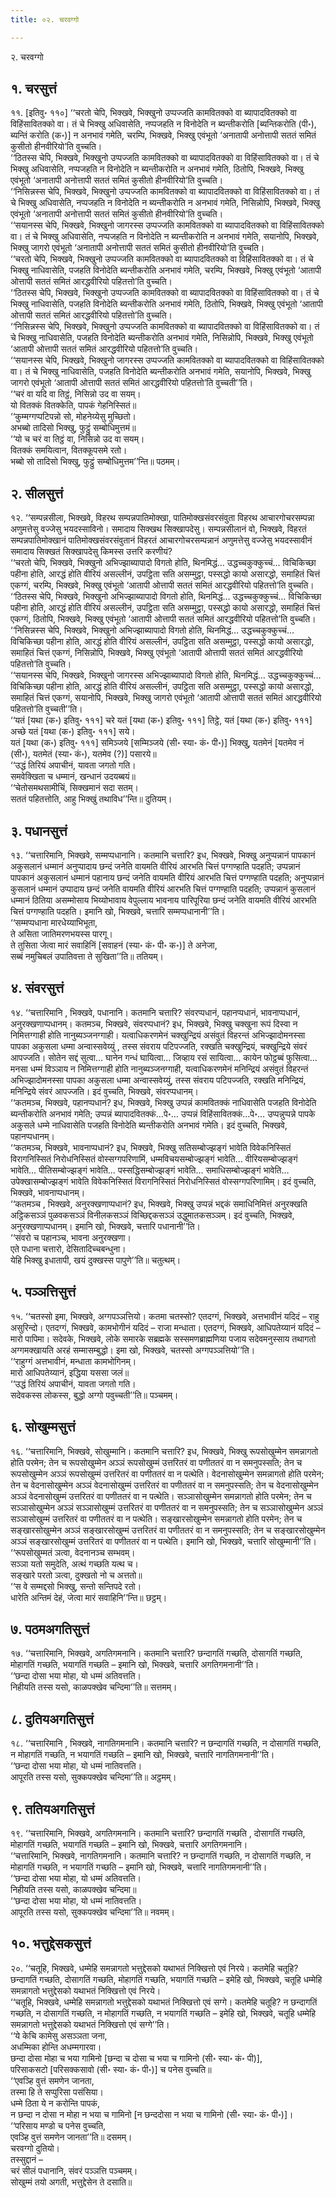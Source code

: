 ```yaml
---
title: ०२. चरवग्गो

---
```

२. चरवग्गो  


## १. चरसुत्तं

११. [इतिवु॰ ११०] ‘‘चरतो चेपि, भिक्खवे, भिक्खुनो उप्पज्जति कामवितक्को वा ब्यापादवितक्को वा विहिंसावितक्को वा। तं चे भिक्खु अधिवासेति, नप्पजहति न विनोदेति न ब्यन्तीकरोति [ब्यन्तिकरोति (पी॰), ब्यन्तिं करोति (क॰)] न अनभावं गमेति, चरम्पि, भिक्खवे, भिक्खु एवंभूतो ‘अनातापी अनोत्तापी सततं समितं कुसीतो हीनवीरियो’ति वुच्चति।  
‘‘ठितस्स चेपि, भिक्खवे, भिक्खुनो उप्पज्जति कामवितक्को वा ब्यापादवितक्को वा विहिंसावितक्को वा। तं चे भिक्खु अधिवासेति, नप्पजहति न विनोदेति न ब्यन्तीकरोति न अनभावं गमेति, ठितोपि, भिक्खवे, भिक्खु एवंभूतो ‘अनातापी अनोत्तापी सततं समितं कुसीतो हीनवीरियो’ति वुच्चति।  
‘‘निसिन्नस्स चेपि, भिक्खवे, भिक्खुनो उप्पज्जति कामवितक्को वा ब्यापादवितक्को वा विहिंसावितक्को वा। तं चे भिक्खु अधिवासेति, नप्पजहति न विनोदेति न ब्यन्तीकरोति न अनभावं गमेति, निसिन्नोपि, भिक्खवे, भिक्खु एवंभूतो ‘अनातापी अनोत्तापी सततं समितं कुसीतो हीनवीरियो’ति वुच्चति।  
‘‘सयानस्स चेपि, भिक्खवे, भिक्खुनो जागरस्स उप्पज्जति कामवितक्को वा ब्यापादवितक्को वा विहिंसावितक्को वा। तं चे भिक्खु अधिवासेति, नप्पजहति न विनोदेति न ब्यन्तीकरोति न अनभावं गमेति, सयानोपि, भिक्खवे, भिक्खु जागरो एवंभूतो ‘अनातापी अनोत्तापी सततं समितं कुसीतो हीनवीरियो’ति वुच्चति।  
‘‘चरतो चेपि, भिक्खवे, भिक्खुनो उप्पज्जति कामवितक्को वा ब्यापादवितक्को वा विहिंसावितक्को वा। तं चे भिक्खु नाधिवासेति, पजहति विनोदेति ब्यन्तीकरोति अनभावं गमेति, चरम्पि, भिक्खवे, भिक्खु एवंभूतो ‘आतापी ओत्तापी सततं समितं आरद्धवीरियो पहितत्तो’ति वुच्चति।  
‘‘ठितस्स चेपि, भिक्खवे, भिक्खुनो उप्पज्जति कामवितक्को वा ब्यापादवितक्को वा विहिंसावितक्को वा। तं चे भिक्खु नाधिवासेति, पजहति विनोदेति ब्यन्तीकरोति अनभावं गमेति, ठितोपि, भिक्खवे, भिक्खु एवंभूतो ‘आतापी ओत्तापी सततं समितं आरद्धवीरियो पहितत्तो’ति वुच्चति।  
‘‘निसिन्नस्स चेपि, भिक्खवे, भिक्खुनो उप्पज्जति कामवितक्को वा ब्यापादवितक्को वा विहिंसावितक्को वा। तं चे भिक्खु नाधिवासेति, पजहति विनोदेति ब्यन्तीकरोति अनभावं गमेति, निसिन्नोपि, भिक्खवे, भिक्खु एवंभूतो ‘आतापी ओत्तापी सततं समितं आरद्धवीरियो पहितत्तो’ति वुच्चति।  
‘‘सयानस्स चेपि, भिक्खवे, भिक्खुनो जागरस्स उप्पज्जति कामवितक्को वा ब्यापादवितक्को वा विहिंसावितक्को वा। तं चे भिक्खु नाधिवासेति, पजहति विनोदेति ब्यन्तीकरोति अनभावं गमेति, सयानोपि, भिक्खवे, भिक्खु जागरो एवंभूतो ‘आतापी ओत्तापी सततं समितं आरद्धवीरियो पहितत्तो’ति वुच्चती’’ति।  
‘‘चरं वा यदि वा तिट्ठं, निसिन्नो उद वा सयम्।  
यो वितक्कं वितक्केति, पापकं गेहनिस्सितं॥  
‘‘कुम्मग्गप्पटिपन्नो सो, मोहनेय्येसु मुच्छितो।  
अभब्बो तादिसो भिक्खु, फुट्ठुं सम्बोधिमुत्तमं॥  
‘‘यो च चरं वा तिट्ठं वा, निसिन्नो उद वा सयम्।  
वितक्कं समयित्वान, वितक्कूपसमे रतो।  
भब्बो सो तादिसो भिक्खु, फुट्ठुं सम्बोधिमुत्तम’’न्ति॥ पठमम्।  


## २. सीलसुत्तं

१२. ‘‘सम्पन्नसीला, भिक्खवे, विहरथ सम्पन्नपातिमोक्खा, पातिमोक्खसंवरसंवुता विहरथ आचारगोचरसम्पन्ना अणुमत्तेसु वज्जेसु भयदस्साविनो। समादाय सिक्खथ सिक्खापदेसु। सम्पन्नसीलानं वो, भिक्खवे, विहरतं सम्पन्नपातिमोक्खानं पातिमोक्खसंवरसंवुतानं विहरतं आचारगोचरसम्पन्नानं अणुमत्तेसु वज्जेसु भयदस्सावीनं समादाय सिक्खतं सिक्खापदेसु किमस्स उत्तरि करणीयं?  
‘‘चरतो चेपि, भिक्खवे, भिक्खुनो अभिज्झाब्यापादो विगतो होति, थिनमिद्धं… उद्धच्चकुक्कुच्चं… विचिकिच्छा पहीना होति, आरद्धं होति वीरियं असल्लीनं, उपट्ठिता सति असम्मुट्ठा, पस्सद्धो कायो असारद्धो, समाहितं चित्तं एकग्गं, चरम्पि, भिक्खवे, भिक्खु एवंभूतो ‘आतापी ओत्तापी सततं समितं आरद्धवीरियो पहितत्तो’ति वुच्चति।  
‘‘ठितस्स चेपि, भिक्खवे, भिक्खुनो अभिज्झाब्यापादो विगतो होति, थिनमिद्धं… उद्धच्चकुक्कुच्चं… विचिकिच्छा पहीना होति, आरद्धं होति वीरियं असल्लीनं, उपट्ठिता सति असम्मुट्ठा, पस्सद्धो कायो असारद्धो, समाहितं चित्तं एकग्गं, ठितोपि, भिक्खवे, भिक्खु एवंभूतो ‘आतापी ओत्तापी सततं समितं आरद्धवीरियो पहितत्तो’ति वुच्चति।  
‘‘निसिन्नस्स चेपि, भिक्खवे, भिक्खुनो अभिज्झाब्यापादो विगतो होति, थिनमिद्धं… उद्धच्चकुक्कुच्चं… विचिकिच्छा पहीना होति, आरद्धं होति वीरियं असल्लीनं, उपट्ठिता सति असम्मुट्ठा, पस्सद्धो कायो असारद्धो, समाहितं चित्तं एकग्गं, निसिन्नोपि, भिक्खवे, भिक्खु एवंभूतो ‘आतापी ओत्तापी सततं समितं आरद्धवीरियो पहितत्तो’ति वुच्चति।  
‘‘सयानस्स चेपि, भिक्खवे, भिक्खुनो जागरस्स अभिज्झाब्यापादो विगतो होति, थिनमिद्धं… उद्धच्चकुक्कुच्चं… विचिकिच्छा पहीना होति, आरद्धं होति वीरियं असल्लीनं, उपट्ठिता सति असम्मुट्ठा, पस्सद्धो कायो असारद्धो, समाहितं चित्तं एकग्गं, सयानोपि, भिक्खवे, भिक्खु जागरो एवंभूतो ‘आतापी ओत्तापी सततं समितं आरद्धवीरियो पहितत्तो’ति वुच्चती’’ति।  
‘‘यतं [यथा (क॰) इतिवु॰ १११] चरे यतं [यथा (क॰) इतिवु॰ १११] तिट्ठे, यतं [यथा (क॰) इतिवु॰ १११] अच्छे यतं [यथा (क॰) इतिवु॰ १११] सये।  
यतं [यथा (क॰) इतिवु॰ १११] समिञ्जये [सम्मिञ्जये (सी॰ स्या॰ कं॰ पी॰)] भिक्खु, यतमेनं [यतमेव नं (सी॰), यतमेतं (स्या॰ कं॰), यतमेव (?)] पसारये॥  
‘‘उद्धं तिरियं अपाचीनं, यावता जगतो गति।  
समवेक्खिता च धम्मानं, खन्धानं उदयब्बयं॥  
‘‘चेतोसमथसामीचिं, सिक्खमानं सदा सतम्।  
सततं पहितत्तोति, आहु भिक्खुं तथाविध’’न्ति॥ दुतियम्।  


## ३. पधानसुत्तं

१३. ‘‘चत्तारिमानि, भिक्खवे, सम्मप्पधानानि। कतमानि चत्तारि? इध, भिक्खवे, भिक्खु अनुप्पन्नानं पापकानं अकुसलानं धम्मानं अनुप्पादाय छन्दं जनेति वायमति वीरियं आरभति चित्तं पग्गण्हाति पदहति; उप्पन्नानं पापकानं अकुसलानं धम्मानं पहानाय छन्दं जनेति वायमति वीरियं आरभति चित्तं पग्गण्हाति पदहति; अनुप्पन्नानं कुसलानं धम्मानं उप्पादाय छन्दं जनेति वायमति वीरियं आरभति चित्तं पग्गण्हाति पदहति; उप्पन्नानं कुसलानं धम्मानं ठितिया असम्मोसाय भिय्योभावाय वेपुल्लाय भावनाय पारिपूरिया छन्दं जनेति वायमति वीरियं आरभति चित्तं पग्गण्हाति पदहति। इमानि खो, भिक्खवे, चत्तारि सम्मप्पधानानी’’ति।  
‘‘सम्मप्पधाना मारधेय्याभिभूता,  
ते असिता जातिमरणभयस्स पारगू।  
ते तुसिता जेत्वा मारं सवाहिनिं [सवाहनं (स्या॰ कं॰ पी॰ क॰)] ते अनेजा,  
सब्बं नमुचिबलं उपातिवत्ता ते सुखिता’’ति॥ ततियम्।  


## ४. संवरसुत्तं

१४. ‘‘चत्तारिमानि , भिक्खवे, पधानानि। कतमानि चत्तारि? संवरप्पधानं, पहानप्पधानं, भावनाप्पधानं, अनुरक्खणाप्पधानम्। कतमञ्च, भिक्खवे, संवरप्पधानं? इध, भिक्खवे, भिक्खु चक्खुना रूपं दिस्वा न निमित्तग्गाही होति नानुब्यञ्जनग्गाही। यत्वाधिकरणमेनं चक्खुन्द्रियं असंवुतं विहरन्तं अभिज्झादोमनस्सा पापका अकुसला धम्मा अन्वास्सवेय्युं , तस्स संवराय पटिपज्जति, रक्खति चक्खुन्द्रियं, चक्खुन्द्रिये संवरं आपज्जति। सोतेन सद्दं सुत्वा… घानेन गन्धं घायित्वा… जिव्हाय रसं सायित्वा… कायेन फोट्ठब्बं फुसित्वा… मनसा धम्मं विञ्ञाय न निमित्तग्गाही होति नानुब्यञ्जनग्गाही, यत्वाधिकरणमेनं मनिन्द्रियं असंवुतं विहरन्तं अभिज्झादोमनस्सा पापका अकुसला धम्मा अन्वास्सवेय्युं, तस्स संवराय पटिपज्जति, रक्खति मनिन्द्रियं, मनिन्द्रिये संवरं आपज्जति। इदं वुच्चति, भिक्खवे, संवरप्पधानम्।  
‘‘कतमञ्च, भिक्खवे, पहानप्पधानं? इध, भिक्खवे, भिक्खु उप्पन्नं कामवितक्कं नाधिवासेति पजहति विनोदेति ब्यन्तीकरोति अनभावं गमेति; उप्पन्नं ब्यापादवितक्कं…पे॰… उप्पन्नं विहिंसावितक्कं…पे॰… उप्पन्नुप्पन्ने पापके अकुसले धम्मे नाधिवासेति पजहति विनोदेति ब्यन्तीकरोति अनभावं गमेति। इदं वुच्चति, भिक्खवे, पहानप्पधानम्।  
‘‘कतमञ्च, भिक्खवे, भावनाप्पधानं? इध, भिक्खवे, भिक्खु सतिसम्बोज्झङ्गं भावेति विवेकनिस्सितं विरागनिस्सितं निरोधनिस्सितं वोस्सग्गपरिणामिं, धम्मविचयसम्बोज्झङ्गं भावेति… वीरियसम्बोज्झङ्गं भावेति… पीतिसम्बोज्झङ्गं भावेति… पस्सद्धिसम्बोज्झङ्गं भावेति… समाधिसम्बोज्झङ्गं भावेति… उपेक्खासम्बोज्झङ्गं भावेति विवेकनिस्सितं विरागनिस्सितं निरोधनिस्सितं वोस्सग्गपरिणामिम्। इदं वुच्चति, भिक्खवे, भावनाप्पधानम्।  
‘‘कतमञ्च , भिक्खवे, अनुरक्खणाप्पधानं? इध, भिक्खवे, भिक्खु उप्पन्नं भद्दकं समाधिनिमित्तं अनुरक्खति अट्ठिकसञ्ञं पुळवकसञ्ञं विनीलकसञ्ञं विच्छिद्दकसञ्ञं उद्धुमातकसञ्ञम्। इदं वुच्चति, भिक्खवे, अनुरक्खणाप्पधानम्। इमानि खो, भिक्खवे, चत्तारि पधानानी’’ति।  
‘‘संवरो च पहानञ्च, भावना अनुरक्खणा।  
एते पधाना चत्तारो, देसितादिच्चबन्धुना।  
येहि भिक्खु इधातापी, खयं दुक्खस्स पापुणे’’ति॥ चतुत्थम्।  


## ५. पञ्ञत्तिसुत्तं

१५. ‘‘चतस्सो इमा, भिक्खवे, अग्गपञ्ञत्तियो। कतमा चतस्सो? एतदग्गं, भिक्खवे, अत्तभावीनं यदिदं – राहु असुरिन्दो। एतदग्गं, भिक्खवे, कामभोगीनं यदिदं – राजा मन्धाता। एतदग्गं, भिक्खवे, आधिपतेय्यानं यदिदं – मारो पापिमा। सदेवके, भिक्खवे, लोके समारके सब्रह्मके सस्समणब्राह्मणिया पजाय सदेवमनुस्साय तथागतो अग्गमक्खायति अरहं सम्मासम्बुद्धो। इमा खो, भिक्खवे, चतस्सो अग्गपञ्ञत्तियो’’ति।  
‘‘राहुग्गं अत्तभावीनं, मन्धाता कामभोगिनम्।  
मारो आधिपतेय्यानं, इद्धिया यससा जलं॥  
‘‘उद्धं तिरियं अपाचीनं, यावता जगतो गति।  
सदेवकस्स लोकस्स, बुद्धो अग्गो पवुच्चती’’ति॥ पञ्चमम्।  


## ६. सोखुम्मसुत्तं

१६. ‘‘चत्तारिमानि, भिक्खवे, सोखुम्मानि। कतमानि चत्तारि? इध, भिक्खवे, भिक्खु रूपसोखुम्मेन समन्नागतो होति परमेन; तेन च रूपसोखुम्मेन अञ्ञं रूपसोखुम्मं उत्तरितरं वा पणीततरं वा न समनुपस्सति; तेन च रूपसोखुम्मेन अञ्ञं रूपसोखुम्मं उत्तरितरं वा पणीततरं वा न पत्थेति। वेदनासोखुम्मेन समन्नागतो होति परमेन; तेन च वेदनासोखुम्मेन अञ्ञं वेदनासोखुम्मं उत्तरितरं वा पणीततरं वा न समनुपस्सति; तेन च वेदनासोखुम्मेन अञ्ञं वेदनासोखुम्मं उत्तरितरं वा पणीततरं वा न पत्थेति। सञ्ञासोखुम्मेन समन्नागतो होति परमेन; तेन च सञ्ञासोखुम्मेन अञ्ञं सञ्ञासोखुम्मं उत्तरितरं वा पणीततरं वा न समनुपस्सति; तेन च सञ्ञासोखुम्मेन अञ्ञं सञ्ञासोखुम्मं उत्तरितरं वा पणीततरं वा न पत्थेति। सङ्खारसोखुम्मेन समन्नागतो होति परमेन; तेन च सङ्खारसोखुम्मेन अञ्ञं सङ्खारसोखुम्मं उत्तरितरं वा पणीततरं वा न समनुपस्सति; तेन च सङ्खारसोखुम्मेन अञ्ञं सङ्खारसोखुम्मं उत्तरितरं वा पणीततरं वा न पत्थेति। इमानि खो, भिक्खवे, चत्तारि सोखुम्मानी’’ति।  
‘‘रूपसोखुम्मतं ञत्वा, वेदनानञ्च सम्भवम्।  
सञ्ञा यतो समुदेति, अत्थं गच्छति यत्थ च।  
सङ्खारे परतो ञत्वा, दुक्खतो नो च अत्ततो॥  
‘‘स वे सम्मद्दसो भिक्खु, सन्तो सन्तिपदे रतो।  
धारेति अन्तिमं देहं, जेत्वा मारं सवाहिनि’’न्ति॥ छट्ठम्।  


## ७. पठमअगतिसुत्तं

१७. ‘‘चत्तारिमानि, भिक्खवे, अगतिगमनानि। कतमानि चत्तारि? छन्दागतिं गच्छति, दोसागतिं गच्छति, मोहागतिं गच्छति, भयागतिं गच्छति – इमानि खो, भिक्खवे, चत्तारि अगतिगमनानी’’ति।  
‘‘छन्दा दोसा भया मोहा, यो धम्मं अतिवत्तति।  
निहीयति तस्स यसो, काळपक्खेव चन्दिमा’’ति॥ सत्तमम्।  


## ८. दुतियअगतिसुत्तं

१८. ‘‘चत्तारिमानि , भिक्खवे, नागतिगमनानि। कतमानि चत्तारि? न छन्दागतिं गच्छति, न दोसागतिं गच्छति, न मोहागतिं गच्छति, न भयागतिं गच्छति – इमानि खो, भिक्खवे, चत्तारि नागतिगमनानी’’ति।  
‘‘छन्दा दोसा भया मोहा, यो धम्मं नातिवत्तति।  
आपूरति तस्स यसो, सुक्कपक्खेव चन्दिमा’’ति॥ अट्ठमम्।  


## ९. ततियअगतिसुत्तं

१९. ‘‘चत्तारिमानि, भिक्खवे, अगतिगमनानि। कतमानि चत्तारि? छन्दागतिं गच्छति , दोसागतिं गच्छति, मोहागतिं गच्छति, भयागतिं गच्छति – इमानि खो, भिक्खवे, चत्तारि अगतिगमनानि।  
‘‘चत्तारिमानि, भिक्खवे, नागतिगमनानि। कतमानि चत्तारि? न छन्दागतिं गच्छति, न दोसागतिं गच्छति, न मोहागतिं गच्छति, न भयागतिं गच्छति – इमानि खो, भिक्खवे, चत्तारि नागतिगमनानी’’ति।  
‘‘छन्दा दोसा भया मोहा, यो धम्मं अतिवत्तति।  
निहीयति तस्स यसो, काळपक्खेव चन्दिमा॥  
‘‘छन्दा दोसा भया मोहा, यो धम्मं नातिवत्तति।  
आपूरति तस्स यसो, सुक्कपक्खेव चन्दिमा’’ति॥ नवमम्।  


## १०. भत्तुद्देसकसुत्तं

२०. ‘‘चतूहि, भिक्खवे, धम्मेहि समन्नागतो भत्तुद्देसको यथाभतं निक्खित्तो एवं निरये। कतमेहि चतूहि? छन्दागतिं गच्छति, दोसागतिं गच्छति, मोहागतिं गच्छति, भयागतिं गच्छति – इमेहि खो, भिक्खवे, चतूहि धम्मेहि समन्नागतो भत्तुद्देसको यथाभतं निक्खित्तो एवं निरये।  
‘‘चतूहि, भिक्खवे, धम्मेहि समन्नागतो भत्तुद्देसको यथाभतं निक्खित्तो एवं सग्गे। कतमेहि चतूहि? न छन्दागतिं गच्छति, न दोसागतिं गच्छति, न मोहागतिं गच्छति, न भयागतिं गच्छति – इमेहि खो, भिक्खवे, चतूहि धम्मेहि समन्नागतो भत्तुद्देसको यथाभतं निक्खित्तो एवं सग्गे’’ति।  
‘‘ये केचि कामेसु असञ्ञता जना,  
अधम्मिका होन्ति अधम्मगारवा।  
छन्दा दोसा मोहा च भया गामिनो [छन्दा च दोसा च भया च गामिनो (सी॰ स्या॰ कं॰ पी)],  
परिसाकसटो [परिसक्कसावो (सी॰ स्या॰ कं॰ पी॰)] च पनेस वुच्चति॥  
‘‘एवञ्हि वुत्तं समणेन जानता,  
तस्मा हि ते सप्पुरिसा पसंसिया।  
धम्मे ठिता ये न करोन्ति पापकं,  
न छन्दा न दोसा न मोहा न भया च गामिनो [न छन्ददोसा न भया च गामिनो (सी॰ स्या॰ कं॰ पी॰)]।  
‘‘परिसाय मण्डो च पनेस वुच्चति,  
एवञ्हि वुत्तं समणेन जानता’’ति॥ दसमम्।  
चरवग्गो दुतियो।  
तस्सुद्दानं –  
चरं सीलं पधानानि, संवरं पञ्ञत्ति पञ्चमम्।  
सोखुम्मं तयो अगती, भत्तुद्देसेन ते दसाति॥  